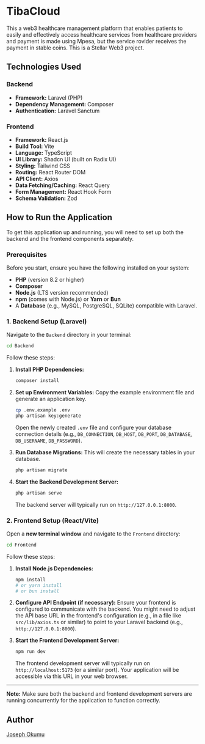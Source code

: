# TibaCloud

This a web3 healthcare management platform that enables patients to easily and effectively access healthcare services from healthcare providers and payment is made using Mpesa, but the service rovider receives the payment in stable coins. This is a Stellar Web3 project.

## Technologies Used

### Backend
*   **Framework:** Laravel (PHP)
*   **Dependency Management:** Composer
*   **Authentication:** Laravel Sanctum

### Frontend
*   **Framework:** React.js
*   **Build Tool:** Vite
*   **Language:** TypeScript
*   **UI Library:** Shadcn UI (built on Radix UI)
*   **Styling:** Tailwind CSS
*   **Routing:** React Router DOM
*   **API Client:** Axios
*   **Data Fetching/Caching:** React Query
*   **Form Management:** React Hook Form
*   **Schema Validation:** Zod

## How to Run the Application

To get this application up and running, you will need to set up both the backend and the frontend components separately.

### Prerequisites

Before you start, ensure you have the following installed on your system:

*   **PHP** (version 8.2 or higher)
*   **Composer**
*   **Node.js** (LTS version recommended)
*   **npm** (comes with Node.js) or **Yarn** or **Bun**
*   A **Database** (e.g., MySQL, PostgreSQL, SQLite) compatible with Laravel.

### 1. Backend Setup (Laravel)

Navigate to the `Backend` directory in your terminal:

```bash
cd Backend
```

Follow these steps:

1.  **Install PHP Dependencies:**
    ```bash
    composer install
    ```

2.  **Set up Environment Variables:**
    Copy the example environment file and generate an application key.
    ```bash
    cp .env.example .env
    php artisan key:generate
    ```
    Open the newly created `.env` file and configure your database connection details (e.g., `DB_CONNECTION`, `DB_HOST`, `DB_PORT`, `DB_DATABASE`, `DB_USERNAME`, `DB_PASSWORD`).

3.  **Run Database Migrations:**
    This will create the necessary tables in your database.
    ```bash
    php artisan migrate
    ```

4.  **Start the Backend Development Server:**
    ```bash
    php artisan serve
    ```
    The backend server will typically run on `http://127.0.0.1:8000`.

### 2. Frontend Setup (React/Vite)

Open a **new terminal window** and navigate to the `Frontend` directory:

```bash
cd Frontend
```

Follow these steps:

1.  **Install Node.js Dependencies:**
    ```bash
    npm install
    # or yarn install
    # or bun install
    ```

2.  **Configure API Endpoint (if necessary):**
    Ensure your frontend is configured to communicate with the backend. You might need to adjust the API base URL in the frontend's configuration (e.g., in a file like `src/lib/axios.ts` or similar) to point to your Laravel backend (e.g., `http://127.0.0.1:8000`).

3.  **Start the Frontend Development Server:**
    ```bash
    npm run dev
    ```
    The frontend development server will typically run on `http://localhost:5173` (or a similar port). Your application will be accessible via this URL in your web browser.

---

**Note:** Make sure both the backend and frontend development servers are running concurrently for the application to function correctly.

## Author
[Joseph Okumu](https://github.com/JosephOkumu)
